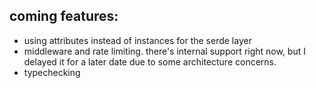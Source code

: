 ## coming features:
- using attributes instead of instances for the serde layer
- middleware and rate limiting. there's internal support right now, but I delayed it for a later date due to some architecture concerns.
- typechecking
